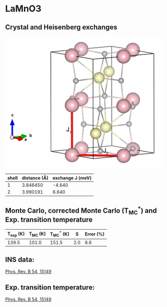 # LaMnO3

## Crystal and Heisenberg exchanges

![LaMnO3 Structure](LaMnO3.jpg)


| shell    | distance (A&#778;) | exchange J (meV) |
|----------|--------------|------------------|
| 1        | 3.846450     | -4.640           |
| 2        | 3.990191     | 6.640            |


## Monte Carlo, corrected Monte Carlo (T<sub>MC</sub><sup>*</sup>) and Exp. transition temperature

| T<sub>exp</sub> (K) | T<sub>MC</sub> (K) | T<sub>MC</sub><sup>*</sup> (K) | S   | Error (%) |
|----------------------|--------------------|--------------------------------|-----|-----------|
| 139.5                  | 101.0                | 151.5                          | 2.0 | 8.6       |


## INS data:
[Phys. Rev. B 54, 15149](https://journals.aps.org/prb/abstract/10.1103/PhysRevB.54.15149)


## Exp. transition temperature:
[Phys. Rev. B 54, 15149](https://journals.aps.org/prb/abstract/10.1103/PhysRevB.54.15149)
